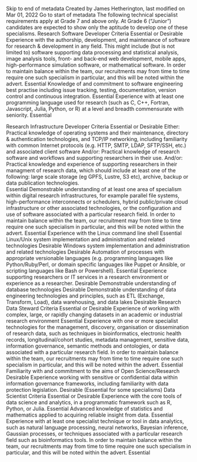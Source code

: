 
Skip to end of metadata
Created by James Hetherington, last modified on Mar 01, 2022
Go to start of metadata
The following technical specialist requirements apply at Grade 7 and above only. At Grade 6 (“Junior”) candidates are expected to show only the aptitude to develop one of these specialisms.
Research Software Developer
Criteria
Essential or Desirable
Experience with the authorship, development, and maintenance of software for research & development in any field. This might include (but is not limited to) software supporting data processing and statistical analysis, image analysis tools, front- and back-end web development, mobile apps, high-performance simulation software, or mathematical software. In order to maintain balance within the team, our recruitments may from time to time require one such specialism in particular, and this will be noted within the advert.
Essential
Knowledge of and commitment to software engineering best practise including issue tracking, testing, documentation, version control and continuous integration.
Essential
Experience with at least one programming language used for research (such as C, C++, Fortran, Javascript, Julia, Python, or R) at a level and breadth commensurate with seniority.
Essential

Research Infrastructure Developer
Criteria
Essential or Desirable
Either:
Practical knowledge of operating systems and their maintenance, directory & authentication technologies, and TCP/IP networking, including familiarity with common Internet protocols (e.g. HTTP, SMTP, LDAP, SFTP/SSH, etc.) and associated client software
And/or:
Practical knowledge of research software and workflows and supporting researchers in their use.
And/or:
Practical knowledge and experience of supporting researchers in their managment of research data, which should include at least one of the following: large scale storage (eg GPFS, Lustre, S3 etc), archive, backup or data publication technologies.   
Essential
Demonstrable understanding of at least one area of specialism within digital research infrastructures, for example parallel file systems, high-performance interconnects or schedulers, hybrid public/private cloud infrastructure or other associated technologies, or the configuration and use of software associated with a particular research field. In order to maintain balance within the team, our recruitment may from time to time require one such specialism in particular, and this will be noted within the advert.
Essential
Experience with the Linux command line shell
Essential
Linux/Unix system implementation and administration and related technologies 
Desirable
Windows system implementation and administration and related technologies 
Desirable
Automation of processes with appropriate versionable languages (e.g. programming languages like Python/Ruby/Perl, or domain specific languages like Puppet or Ansible, or scripting languages like Bash or Powershell).
Essential
Experience supporting researchers or IT services in a research environment or experience as a researcher.	Desirable
Demonstrable understanding of database technologies	Desirable
Demonstrable understanding of data engineering technologies and principles, such as ETL (Exchange, Transform, Load), data warehousing, and data lakes	Desirable
Research Data Steward
Criteria
Essential or Desirable
Experience of working with complex, large, or rapidly changing datasets in an academic or industrial research environment
Essential
Experience with one or more specialist technologies for the management, discovery, organisation or dissemination of research data, such as techniques in bioinformatics, electronic health records, longitudinal/cohort studies, metadata management, sensitive data, information governance, semantic methods and ontologies, or data associated with a particular research field. In order to maintain balance within the team, our recruitments may from time to time require one such specialism in particular, and this will be noted within the advert.
Essential
Familiarity with and commitment to the aims of Open Science/Research 
Desirable
Experience working with sensitive or confidential data within information governance frameworks, including familiarity with data protection legislation.
Desirable (Essential for some specialisms)
Data Scientist
Criteria
Essential or Desirable
Experience with the core tools of data science and analytics, in a programmatic framework such as R, Python, or Julia.
Essential
Advanced knowledge of statistics and mathematics applied to acquiring reliable insight from data.
Essential
Experience with at least one specialist technique or tool in data analytics, such as natural language processing, neural networks, Bayesian inference, Gaussian processes, or techniques associated with a particular research field such as bioinformatics tools. In order to maintain balance within the team, our recruitments may from time to time require one such specialism in particular, and this will be noted within the advert.
Essential
